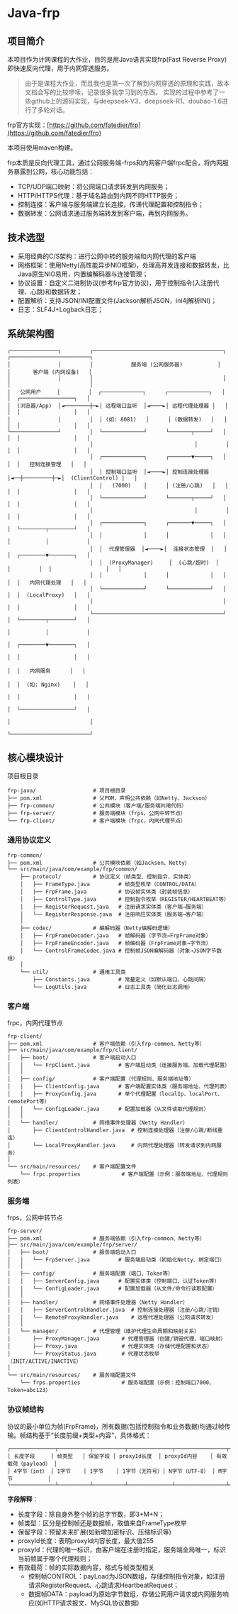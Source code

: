 # Java-frp

## 项目简介

本项目作为计网课程的大作业，目的是用Java语言实现frp(Fast Reverse Proxy)即快速反向代理，用于内网穿透服务。

> 由于是课程大作业，而且我也是第一次了解到内网穿透的原理和实践，故本文档会写的比较啰嗦，记录很多我学习到的东西。
> 实现的过程中参考了一些github上的源码实现，与deepseek-V3、deepseek-R1、doubao-1.6进行了多轮对话。

frp官方实现：[https://github.com/fatedier/frp](https://github.com/fatedier/frp)

本项目使用maven构建。

frp本质是反向代理工具，通过公网服务端-frps和内网客户端frpc配合，将内网服务暴露到公网，核心功能包括：

* TCP/UDP端口映射：将公网端口请求转发到内网服务；
* HTTP/HTTPS代理：基于域名路由到内网不同HTTP服务；
* 控制连接：客户端与服务端建立长连接，传递代理配置和控制指令；
* 数据转发：公网请求通过服务端转发到客户端，再到内网服务。

## 技术选型

* 采用经典的C/S架构：进行公网中转的服务端和内网代理的客户端
* 网络框架：使用Netty(高性能异步NIO框架)，处理高并发连接和数据转发，比Java原生NIO易用，内置编解码器与连接管理；
* 协议设置：自定义二进制协议(参考frp官方协议)，用于控制指令(入注册代理、心跳)和数据转发；
* 配置解析：支持JSON/INI配置文件(Jackson解析JSON，ini4j解析INI)；
* 日志：SLF4J+Logback日志；

## 系统架构图

```text
┌───────────────┐         ┌─────────────────────────────────────────┐         ┌─────────────────────────┐
│               │         │            服务端 (公网服务器)           │         │       客户端 (内网设备)   │
│               │         │                                         │         │                         │
│   公网用户     │         │  ┌─────────────┐      ┌─────────────┐   │         │  ┌─────────────────┐   │
│  (浏览器/App)  │◄────────┼─►│ 远程端口监听  │◄────►│ 远程代理处理器 │   │         │  │                 │   │
│               │         │  │ (如: 8081)   │      │ (数据转发)   │   │         │  │                 │   │
└───────────────┘         │  └─────────────┘      └───────┬─────┘   │         │  │                 │   │
                          │                                │         │         │  │                 │   │
                          │  ┌─────────────┐      ┌───────▼─────┐   │         │  │   控制连接管理   │   │
                          │  │ 控制端口监听  │◄────►│ 控制连接处理器 │◄──┼─────────┼─►│  (ClientControl) │   │
                          │  │   (7000)    │      │ (注册/心跳)   │   │         │  │                 │   │
                          │  └─────────────┘      └───────┬─────┘   │         │  │                 │   │
                          │                                │         │         │  │                 │   │
                          │  ┌─────────────┐      ┌───────▼─────┐   │         │  └────────┬────────┘   │
                          │  │             │      │             │   │         │           │            │
                          │  │  代理管理器  │◄────►│  连接状态管理  │   │         │  ┌────────▼────────┐   │
                          │  │  (ProxyManager)     │  (心跳/超时)  │   │         │  │                 │   │
                          │  │             │      │             │   │         │  │   内网代理处理   │   │
                          │  └─────────────┘      └─────────────┘   │         │  │  (LocalProxy)   │   │
                          │                                         │         │  │                 │   │
                          └─────────────────────────────────────────┘         │  └────────┬────────┘   │
                                                                               │           │            │
                                                                               │  ┌────────▼────────┐   │
                                                                               │  │                 │   │
                                                                               │  │   内网服务      │   │
                                                                               │  │  (如: Nginx)    │   │
                                                                               │  │                 │   │
                                                                               │  └─────────────────┘   │
                                                                               │                         │
                                                                               └─────────────────────────┘
```

## 核心模块设计

项目根目录
```text
frp-java/                  # 项目根目录  
├── pom.xml                # 父POM，声明公共依赖（如Netty、Jackson）  
├── frp-common/            # 公共模块（客户端/服务端共用代码）  
├── frp-server/            # 服务端模块（frps，公网中转节点）  
└── frp-client/            # 客户端模块（frpc，内网代理节点）  
```

### 通用协议定义

```text
frp-common/  
├── pom.xml                # 公共模块依赖（如Jackson、Netty）  
└── src/main/java/com/example/frp/common/  
    ├── protocol/          # 协议定义（帧类型、控制指令、实体类）  
    │   ├── FrameType.java         # 帧类型枚举（CONTROL/DATA）  
    │   ├── FrpFrame.java          # 协议帧实体类（封装帧信息）  
    │   ├── ControlType.java       # 控制指令枚举（REGISTER/HEARTBEAT等）  
    │   ├── RegisterRequest.java   # 注册请求实体类（客户端→服务端）  
    │   └── RegisterResponse.java  # 注册响应实体类（服务端→客户端）  
    │  
    ├── codec/             # 编解码器（Netty编解码逻辑）  
    │   ├── FrpFrameDecoder.java   # 帧解码器（字节流→FrpFrame对象）  
    │   ├── FrpFrameEncoder.java   # 帧编码器（FrpFrame对象→字节流）  
    │   └── ControlFrameCodec.java # 控制帧JSON编解码器（对象→JSON字节数组）  
    │  
    └── util/              # 通用工具类  
        ├── Constants.java         # 常量定义（如默认端口、心跳间隔）  
        └── LogUtils.java          # 日志工具类（简化日志调用）  
```


### 客户端

frpc，内网代理节点

```text
frp-client/  
├── pom.xml                # 客户端依赖（引入frp-common、Netty等）  
├── src/main/java/com/example/frp/client/  
│   ├── boot/              # 客户端启动入口  
│   │   └── FrpClient.java         # 客户端启动类（连接服务端、加载代理配置）  
│   │  
│   ├── config/            # 客户端配置（代理规则、服务端地址等）  
│   │   ├── ClientConfig.java      # 客户端配置实体类（服务端地址、代理列表）  
│   │   ├── ProxyConfig.java       # 单个代理配置（localIp、localPort、remotePort等）  
│   │   └── ConfigLoader.java      # 配置加载器（从文件读取代理规则）  
│   │  
│   └── handler/           # 网络事件处理器（Netty Handler）  
│       ├── ClientControlHandler.java  # 控制连接处理器（注册/心跳/断线重连）  
│       └── LocalProxyHandler.java     # 内网代理处理器（转发请求到内网服务）  
│  
└── src/main/resources/    # 客户端配置文件  
    └── frpc.properties             # 客户端配置（示例：服务端地址、代理规则列表）  
```

### 服务端

frps，公网中转节点

```text
frp-server/  
├── pom.xml                # 服务端依赖（引入frp-common、Netty等）  
├── src/main/java/com/example/frp/server/  
│   ├── boot/              # 服务端启动入口  
│   │   └── FrpServer.java         # 服务端启动类（初始化Netty、绑定端口）  
│   │  
│   ├── config/            # 服务端配置（端口、Token等）  
│   │   ├── ServerConfig.java      # 配置实体类（控制端口、认证Token等）  
│   │   └── ConfigLoader.java      # 配置加载器（从文件/命令行读取配置）  
│   │  
│   ├── handler/           # 网络事件处理器（Netty Handler）  
│   │   ├── ServerControlHandler.java  # 控制连接处理器（注册/心跳/注销）  
│   │   └── RemoteProxyHandler.java    # 远程代理处理器（公网请求转发）  
│   │  
│   └── manager/           # 代理管理（维护代理生命周期和映射关系）  
│       ├── ProxyManager.java       # 代理管理器（创建/销毁代理、端口映射）  
│       ├── Proxy.java              # 代理实体类（存储代理配置和状态）  
│       └── ProxyStatus.java        # 代理状态枚举（INIT/ACTIVE/INACTIVE）  
│  
└── src/main/resources/    # 服务端配置文件  
    └── frps.properties             # 服务端配置（示例：控制端口7000、Token=abc123）  
```

### 协议帧结构

协议的最小单位为帧(FrpFrame)，所有数据(包括控制指令和业务数据)均通过帧传输。帧结构基于“长度前缀+类型+内容”，具体格式：
```text
┌──────────────┬──────────┬──────────┬──────────────┬────────────────┬─────────────────┐  
│ 长度字段     │ 帧类型   │ 保留字段 │ proxyId长度  │ proxyId内容    │ 有效载荷（payload） │  
│ 4字节（int） │ 1字节    │ 1字节    │ 1字节（无符号）│ N字节（UTF-8） │ M字节           │  
└──────────────┴──────────┴──────────┴──────────────┴────────────────┴─────────────────┘  
```

**字段解释**：

* 长度字段：除自身外整个帧的总字节数，即3+M+N；
* 帧类型：区分是控制帧还是数据帧，取值来自FrameType枚举
* 保留字段：预留未来扩展(如新增加密标识、压缩标识等)
* proxyId长度：表明proxyId内容长度，最大值255
* proxyId：代理的唯一标识，由客户端在注册时指定，服务端全局唯一，标识当前帧属于哪个代理规则；
* 有效载荷：帧的实际数据内容，格式与帧类型相关
  * 控制帧CONTROL：payLoad为JSON数组，存储控制指令对象，如注册请求RegisterRequest、心跳请求HeartbeatRequest；
  * 数据帧DATA：payload为原始字节数组，存储公网用户请求或内网服务响应(如HTTP请求报文、MySQL协议数据)

